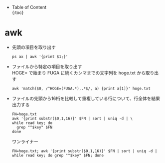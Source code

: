- Table of Content  
{:toc}


# awk

* 先頭の項目を取り出す
  ```
  ps ax | awk '{print $1;}'
  ```
* ファイルから特定の項目を取り出す  
  HOGE= で始まり FUGA に続くカンマまでの文字列を hoge.txt から取り出す  
  ```
  awk 'match($0, /^HOGE=(FUGA.*),.*$/, a) {print a[1]}' hoge.txt
  ```
* ファイルの先頭から16桁を比較して重複している行について、行全体を結果出力する
  ```
  FN=hoge.txt
  awk '{print substr($0,1,16)}' $FN | sort | uniq -d | \
  while read key; do
    grep "^$key" $FN
  done
  ```
  ワンライナー
  ```
  FN=hoge.txt; awk '{print substr($0,1,16)}' $FN | sort | uniq -d | while read key; do grep "^$key" $FN; done
  ```
